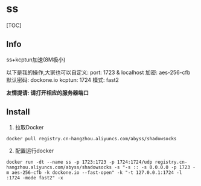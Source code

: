 # ss
[TOC]

## Info

ss+kcptun加速(8M极小)

以下是我的操作,大家也可以自定义:
port: 1723 & localhost
加密: aes-256-cfb 
默认密码: dockone.io 
kcptun: 1724 
模式: fast2

**友情提请: 请打开相应的服务器端口**

## Install

1. 拉取Docker
```
docker pull registry.cn-hangzhou.aliyuncs.com/abyss/shadowsocks
```

2. 配置运行docker
```
docker run -dt --name ss -p 1723:1723 -p 1724:1724/udp registry.cn-hangzhou.aliyuncs.com/abyss/shadowsocks -s "-s :: -s 0.0.0.0 -p 1723 -m aes-256-cfb -k dockone.io --fast-open" -k "-t 127.0.0.1:1724 -l :1724 -mode fast2" -x
```
